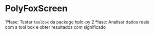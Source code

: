 # PolyFoxScreen
1ªfase:
Testar `toolbox` da package hplc-py 
2 ªfase:
Analisar dados reais com a tool box e obter resultados com significado
